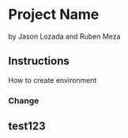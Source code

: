 # Project Name
 by Jason Lozada and Ruben Meza

## Instructions 
How to create environment

### Change
## test123